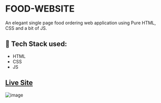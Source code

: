# FOOD-WEBSITE
An elegant single page food ordering web application using Pure HTML, CSS and a bit of JS.

## :rocket: Tech Stack used: 
- HTML
- CSS
- JS

## [Live Site](https://dashing-queijadas-595b95.netlify.app/?#)
![image](https://user-images.githubusercontent.com/109472405/214110768-cb2d6c52-181b-48bd-b9d0-a6a83262d3f3.png)
